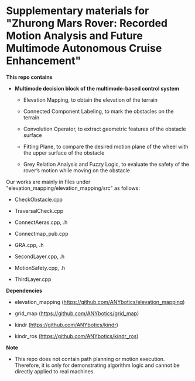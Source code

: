 # Supplementary materials for "Zhurong Mars Rover: Recorded Motion Analysis and Future Multimode Autonomous Cruise Enhancement"

**This repo contains**

- __Multimode decision block of the multimode-based control system__

    - Elevation Mapping, to obtain the elevation of the terrain

    - Connected Component Labeling, to mark the obstacles on the terrain

    - Convolution Operator, to extract geometric features of the obstacle surface

    - Fitting Plane, to compare the desired motion plane of the wheel with the upper surface of the obstacle

    - Grey Relation Analysis and Fuzzy Logic, to evaluate the safety of the rover’s motion while moving on the obstacle

Our works are mainly in files under "elevation_mapping/elevation_mapping/src" as follows:

- CheckObstacle.cpp

- TraversalCheck.cpp

- ConnectAeras.cpp, .h

- Connectmap_pub.cpp
  
- GRA.cpp, .h
  
- SecondLayer.cpp, .h

- MotionSafety.cpp, .h
  
- ThirdLayer.cpp

**Dependencies**

- elevation_mapping (https://github.com/ANYbotics/elevation_mapping)

- grid_map (https://github.com/ANYbotics/grid_map)

- kindr (https://github.com/ANYbotics/kindr)

- kindr_ros (https://github.com/ANYbotics/kindr_ros)

**Note**

- This repo does not contain path planning or motion execution. Therefore, it is only for demonstrating algorithm logic and cannot be directly applied to real machines.
